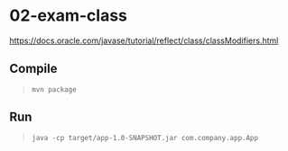 # 02-exam-class

https://docs.oracle.com/javase/tutorial/reflect/class/classModifiers.html

## Compile

> `mvn package`

## Run

> `java -cp target/app-1.0-SNAPSHOT.jar com.company.app.App`
